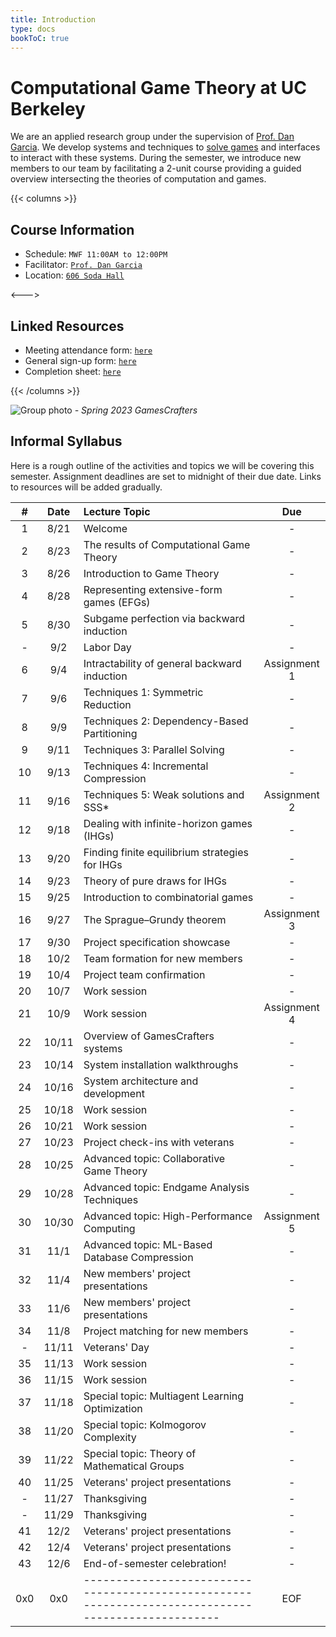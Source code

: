 ```yaml
---
title: Introduction
type: docs
bookToC: true
---
```


# **Computational Game Theory at UC Berkeley**

We are an applied research group under the supervision of [Prof. Dan Garcia](https://people.eecs.berkeley.edu/~ddgarcia/). We develop systems and techniques to [solve games](https://en.wikipedia.org/wiki/Solved_game) and interfaces to interact with these systems. During the semester, we introduce new members to our team by facilitating a 2-unit course providing a guided overview intersecting the theories of computation and games.

{{< columns >}}

## **Course Information**

* Schedule: `MWF 11:00AM to 12:00PM`
* Facilitator: [`Prof. Dan Garcia`](https://people.eecs.berkeley.edu/~ddgarcia/)
* Location: [`606 Soda Hall`](https://www.google.com/maps/place/EECS+Computer+Science+Division+Soda+Hall/@37.8753164,-122.2589183,19.48z/data=!4m6!3m5!1s0x80857c23cec17a61:0xd6e1f085d0308711!8m2!3d37.8756714!4d-122.2585253!16s%2Fg%2F12hl2qncc?entry=ttu)

<--->

## **Linked Resources**

* Meeting attendance form: [`here`](.)
* General sign-up form: [`here`](.)
* Completion sheet: [`here`](.)

{{< /columns >}}

![Group photo](/group_photo.jpg)
*- Spring 2023 GamesCrafters*

## **Informal Syllabus**
Here is a rough outline of the activities and topics we will be covering this semester. Assignment deadlines are set to midnight of their due date. Links to resources will be added gradually.

| # | Date | Lecture Topic | Due |
| :-: | :-: | :- | :-: |
| 1 | 8/21 | Welcome | - |
| 2 | 8/23 | The results of Computational Game Theory | - |
| 3 | 8/26 | Introduction to Game Theory | - |
| 4 | 8/28 | Representing extensive-form games (EFGs) | - |
| 5 | 8/30 | Subgame perfection via backward induction | - |
| - | 9/2 | Labor Day | - |
| 6 | 9/4 | Intractability of general backward induction | Assignment 1 |
| 7 | 9/6 | Techniques 1: Symmetric Reduction | - |
| 8 | 9/9 | Techniques 2: Dependency-Based Partitioning | - |
| 9 | 9/11 | Techniques 3: Parallel Solving | - |
| 10 | 9/13 | Techniques 4: Incremental Compression | - |
| 11 | 9/16 | Techniques 5: Weak solutions and SSS* | Assignment 2 |
| 12 | 9/18 | Dealing with infinite-horizon games (IHGs) | - |
| 13 | 9/20 | Finding finite equilibrium strategies for IHGs | - |
| 14 | 9/23 | Theory of pure draws for IHGs | - |
| 15 | 9/25 | Introduction to combinatorial games | - |
| 16 | 9/27 | The Sprague–Grundy theorem | Assignment 3 |
| 17 | 9/30 | Project specification showcase | - |
| 18 | 10/2 | Team formation for new members | - |
| 19 | 10/4 | Project team confirmation | - |
| 20 | 10/7 | Work session | - |
| 21 | 10/9 | Work session | Assignment 4 |
| 22 | 10/11 | Overview of GamesCrafters systems | - |
| 23 | 10/14 | System installation walkthroughs | - |
| 24 | 10/16 | System architecture and development | - |
| 25 | 10/18 | Work session | - |
| 26 | 10/21 | Work session | - |
| 27 | 10/23 | Project check-ins with veterans | - |
| 28 | 10/25 | Advanced topic: Collaborative Game Theory | - |
| 29 | 10/28 | Advanced topic: Endgame Analysis Techniques | - |
| 30 | 10/30 | Advanced topic: High-Performance Computing | Assignment 5 |
| 31 | 11/1 | Advanced topic: ML-Based Database Compression | - |
| 32 | 11/4 | New members' project presentations | - |
| 33 | 11/6 | New members' project presentations | - |
| 34 | 11/8 | Project matching for new members | - |
| - | 11/11 | Veterans' Day | - |
| 35 | 11/13 | Work session | - |
| 36 | 11/15 | Work session | - |
| 37 | 11/18 | Special topic: Multiagent Learning Optimization | - |
| 38 | 11/20 | Special topic: Kolmogorov Complexity | - |
| 39 | 11/22 | Special topic: Theory of Mathematical Groups | - |
| 40 | 11/25 | Veterans' project presentations | - |
| - | 11/27 | Thanksgiving | - |
| - | 11/29 | Thanksgiving | - |
| 41 | 12/2 | Veterans' project presentations | - |
| 42 | 12/4 | Veterans' project presentations | - |
| 43 | 12/6 | End-of-semester celebration! | - |
| 0x0 | 0x0 | --------------------------------------------------------------------------------------------------- | EOF |
